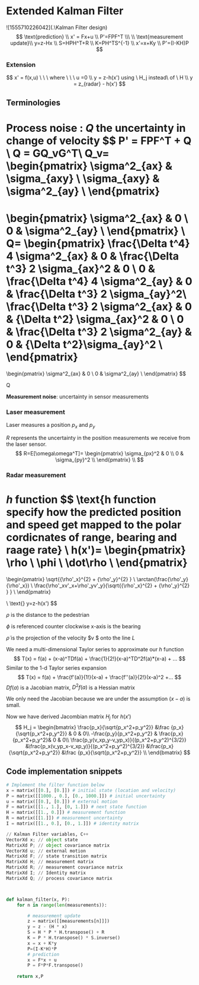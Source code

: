 

# Extended Kalman Filter 

![1555710226042](.\Kalman Filter design)
$$
\text{prediction} \\
x' = Fx+u \\
P'=FPF^T \\\
\\
\text{measurement update}\\
y=z-Hx \\
S=HPH^T+R \\
K=PH^TS^{-1} \\
x'=x+Ky \\
P'=(I-KH)P
$$

### Extension

$$
x' = f(x,u) \ \ \ where \ \ \ u =0 \\
y = z-h(x') using \ H_j instead\ of \ H \\
y = z_{radar} - h(x')
$$








## Terminologies

**Process noise** : $Q$ the uncertainty in change of velocity
$$
P' = FPF^T + Q \\
Q = GQ_vG^T\\
Q_v=
\begin{pmatrix} 
\sigma^2_{ax} & \sigma_{axy} \\
\sigma_{axy} & \sigma^2_{ay} \\
\end{pmatrix}
=
\begin{pmatrix} 
\sigma^2_{ax} 	& 0 			\\
0 				& \sigma^2_{ay} \\
\end{pmatrix}
\\
Q=
\begin{pmatrix} 
\frac{\Delta t^4} 4 \sigma^2_{ax} & 0 & \frac{\Delta t^3} 2 \sigma_{ax}^2 & 0 \\
0 & \frac{\Delta t^4} 4 \sigma^2_{ay} & 0 & \frac{\Delta t^3} 2 \sigma_{ay}^2\\
\frac{\Delta t^3} 2 \sigma^2_{ax} & 0 & {\Delta t^2} \sigma_{ax}^2 & 0 \\
0 & \frac{\Delta t^3} 2 \sigma^2_{ay} & 0 & {\Delta t^2}\sigma_{ay}^2 \\
\end{pmatrix}
=
\begin{pmatrix} 
\sigma^2_{ax} 	& 0 			\\
0 				& \sigma^2_{ay} \\
\end{pmatrix}
$$


Q

**Measurement noise**: uncertainty in sensor measurements

### Laser measurement

Laser measures a position $p_x$ and $p_y$

 $R$ represents the uncertainty in the position measurements we receive from the laser sensor.
$$
R=E[\omega\omega^T]=
\begin{pmatrix}
\sigma_{px}^2 & 0 \\
0			  & \sigma_{py}^2 \\
\end{pmatrix} \\
$$


### Radar measurement

$h$ function
$$
\text{h function specify how the predicted position and speed get mapped to the polar cordicnates of range, bearing and raage rate} \\
h(x')=
\begin{pmatrix}
\rho \\
\phi \\
\dot\rho \\
\end{pmatrix}
=
\begin{pmatrix}
\sqrt{{\rho'_x}^{2} + {\rho'_y}^{2}  } \\
\arctan(\frac{\rho'_y}{\rho'_x}) \\
\frac{\rho'_xv'_x+\rho'_yv'_y}{\sqrt{{\rho'_x}^{2} + {\rho'_y}^{2}  } } \\
\end{pmatrix}

\\
\text{}
y=z-h(x')
$$


$\rho$ is the distance to the pedestrian

$\phi$ is referenced counter clockwise x-axis is the bearing

$\dot\rho$ is the projection of the velocity $v $ onto the line $L$

We need a multi-dimensional Taylor series to approximate our $h$ function
$$
T(x) = f(a) + (x-a)^TDf(a) + \frac{1}{2!}(x-a)^TD^2f(a)*(x-a) + ...
$$
Similar to the 1-d Taylor series expansion
$$
T(x) = f(a) + \frac{f'(a)}{1!}(x-a) + \frac{f''(a)}{2!}(x-a)^2 +...
$$
$Df(a)$ is a Jacobian matrix, $D^2f(a)$ is a Hessian matrix

We only need the Jacobian because we are under the assumption $(x-a)$ is small.



Now we have derived Jacombian matrix $H_j$ for $h(x')$
$$
H_j = 
\begin{bmatrix}
\frac{p_x}{\sqrt{p_x^2+p_y^2}} &\frac {p_x}{\sqrt{p_x^2+p_y^2}} & 0 & 0\\
-\frac{p_y}{p_x^2+p_y^2} & \frac{p_x}{p_x^2+p_y^2}& 0 & 0\\
\frac{p_y(v_xp_y-v_yp_x)}{(p_x^2+p_y^2)^{3/2}} &\frac{p_x(v_yp_x-v_xp_y)}{(p_x^2+p_y^2)^{3/2}} &\frac{p_x}{\sqrt{p_x^2+p_y^2}} &\frac {p_x}{\sqrt{p_x^2+p_y^2}} \\
\end{bmatrix}
$$




## Code implementation snippets

```python
# Implement the filter function below
x = matrix([[0.], [0.]]) # initial state (location and velocity)
P = matrix([[1000., 0.], [0., 1000.]]) # initial uncertainty
u = matrix([[0.], [0.]]) # external motion
F = matrix([[1., 1.], [0, 1.]]) # next state function
H = matrix([[1., 0.]]) # measurement function
R = matrix([[1.]]) # measurement uncertainty
I = matrix([[1., 0.], [0., 1.]]) # identity matrix

// Kalman Filter variables, C++
VectorXd x;	// object state
MatrixXd P;	// object covariance matrix
VectorXd u;	// external motion
MatrixXd F; // state transition matrix
MatrixXd H;	// measurement matrix
MatrixXd R;	// measurement covariance matrix
MatrixXd I; // Identity matrix
MatrixXd Q;	// process covariance matrix



def kalman_filter(x, P):
    for n in range(len(measurements)):

        # measurement update
        z = matrix([[measurements[n]]])
        y = z - (H * x)
        S = H * P * H.transpose() + R
        K = P * H.transpose() * S.inverse()
        x = x + K*y
        P=(I-K*H)*P
        # prediction
        x = F*x + u
        P = F*P*F.transpose()
        
    return x,P
```



